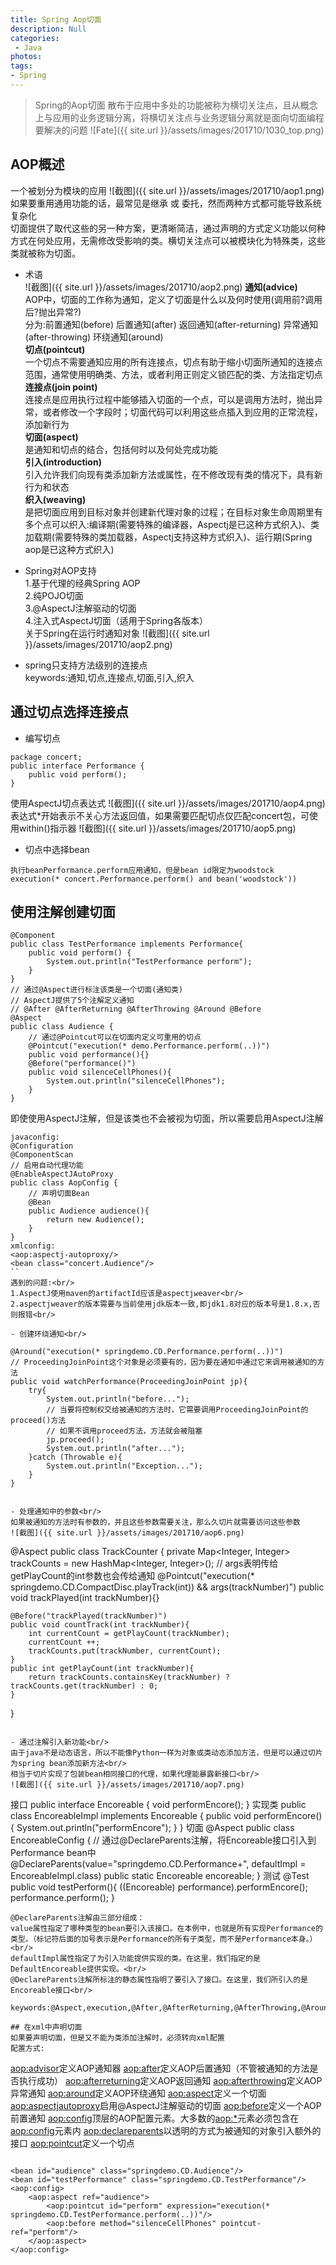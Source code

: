 ```yaml
---
title: Spring Aop切面
description: Null
categories:
 - Java
photos:
tags:
- Spring
---
```


> Spring的Aop切面
散布于应用中多处的功能被称为横切关注点，且从概念上与应用的业务逻辑分离，将横切关注点与业务逻辑分离就是面向切面编程要解决的问题
![Fate]({{ site.url }}/assets/images/201710/1030_top.png)

## AOP概述
一个被划分为模块的应用
![截图]({{ site.url }}/assets/images/201710/aop1.png)
如果要重用通用功能的话，最常见是继承 或 委托，然而两种方式都可能导致系统复杂化<br/>
切面提供了取代这些的另一种方案，更清晰简洁，通过声明的方式定义功能以何种方式在何处应用，无需修改受影响的类。横切关注点可以被模块化为特殊类，这些类就被称为切面。

- 术语<br/>
![截图]({{ site.url }}/assets/images/201710/aop2.png)
**通知(advice)**<br/>
AOP中，切面的工作称为通知，定义了切面是什么以及何时使用(调用前?调用后?抛出异常?)<br/>
分为:前置通知(before) 后置通知(after) 返回通知(after-returning) 异常通知(after-throwing) 环绕通知(around)<br/>
**切点(pointcut)**<br/>
一个切点不需要通知应用的所有连接点，切点有助于缩小切面所通知的连接点范围，通常使用明确类、方法，或者利用正则定义锁匹配的类、方法指定切点<br/>
**连接点(join point)**<br/>
连接点是应用执行过程中能够插入切面的一个点，可以是调用方法时，抛出异常，或者修改一个字段时；切面代码可以利用这些点插入到应用的正常流程，添加新行为<br/>
**切面(aspect)**<br/>
是通知和切点的结合，包括何时以及何处完成功能<br/>
**引入(introduction)**<br/>
引入允许我们向现有类添加新方法或属性，在不修改现有类的情况下，具有新行为和状态<br/>
**织入(weaving)**<br/>
是把切面应用到目标对象并创建新代理对象的过程；在目标对象生命周期里有多个点可以织入:编译期(需要特殊的编译器，Aspectj是已这种方式织入)、类加载期(需要特殊的类加载器，Aspectj支持这种方式织入)、运行期(Spring aop是已这种方式织入)<br/>

- Spring对AOP支持<br/>
1.基于代理的经典Spring AOP<br/>
2.纯POJO切面<br/>
3.@AspectJ注解驱动的切面<br/>
4.注入式AspectJ切面（适用于Spring各版本）<br/>
关于Spring在运行时通知对象
![截图]({{ site.url }}/assets/images/201710/aop2.png)

- spring只支持方法级别的连接点<br/>
keywords:通知,切点,连接点,切面,引入,织入

## 通过切点选择连接点
- 编写切点<br/>
```
package concert;
public interface Performance {
    public void perform();
}
```
使用AspectJ切点表达式
![截图]({{ site.url }}/assets/images/201710/aop4.png)
表达式*开始表示不关心方法返回值，如果需要匹配切点仅匹配concert包，可使用within()指示器
![截图]({{ site.url }}/assets/images/201710/aop5.png)

- 切点中选择bean<br/>
```
执行beanPerformance.perform应用通知，但是bean id限定为woodstock
execution(* concert.Performance.perform() and bean('woodstock'))
```

## 使用注解创建切面
```
@Component
public class TestPerformance implements Performance{
    public void perform() {
        System.out.println("TestPerformance perform");
    }
}
// 通过@Aspect进行标注该类是一个切面(通知类)
// AspectJ提供了5个注解定义通知
// @After @AfterReturning @AfterThrowing @Around @Before
@Aspect
public class Audience {
	// 通过@Pointcut可以在切面内定义可重用的切点
    @Pointcut("execution(* demo.Performance.perform(..))")
    public void performance(){}
    @Before("performance()")
    public void silenceCellPhones(){
        System.out.println("silenceCellPhones");
    }
}
```
即使使用AspectJ注解，但是该类也不会被视为切面，所以需要启用AspectJ注解
```
javaconfig:
@Configuration
@ComponentScan
// 启用自动代理功能
@EnableAspectJAutoProxy
public class AopConfig {
	// 声明切面Bean
    @Bean
    public Audience audience(){
        return new Audience();
    }
}
xmlconfig:
<aop:aspectj-autoproxy/>
<bean class="concert.Audience"/>
``
遇到的问题:<br/>
1.AspectJ使用maven的artifactId应该是aspectjweaver<br/>
2.aspectjweaver的版本需要与当前使用jdk版本一致,即jdk1.8对应的版本号是1.8.x,否则报错<br/>

- 创建环绕通知<br/>
```
    @Around("execution(* springdemo.CD.Performance.perform(..))")
    // ProceedingJoinPoint这个对象是必须要有的，因为要在通知中通过它来调用被通知的方法
    public void watchPerformance(ProceedingJoinPoint jp){
        try{
            System.out.println("before...");
            // 当要将控制权交给被通知的方法时，它需要调用ProceedingJoinPoint的proceed()方法
            // 如果不调用proceed方法，方法就会被阻塞
            jp.proceed();
            System.out.println("after...");
        }catch (Throwable e){
            System.out.println("Exception...");
        }
    }
```

- 处理通知中的参数<br/>
如果被通知的方法时有参数的，并且这些参数需要关注，那么久切片就需要访问这些参数
![截图]({{ site.url }}/assets/images/201710/aop6.png)
```
@Aspect
public class TrackCounter {
    private Map<Integer, Integer> trackCounts = new HashMap<Integer, Integer>();
    // args表明传给getPlayCount的int参数也会传给通知
    @Pointcut("execution(* springdemo.CD.CompactDisc.playTrack(int)) && args(trackNumber)")
    public void trackPlayed(int trackNumber){}

    @Before("trackPlayed(trackNumber)")
    public void countTrack(int trackNumber){
        int currentCount = getPlayCount(trackNumber);
        currentCount ++;
        trackCounts.put(trackNumber, currentCount);
    }
    public int getPlayCount(int trackNumber){
        return trackCounts.containsKey(trackNumber) ? trackCounts.get(trackNumber) : 0;
    }
}
```

- 通过注解引入新功能<br/>
由于java不是动态语言，所以不能像Python一样为对象或类动态添加方法，但是可以通过切片为spring bean添加新方法<br/>
相当于切片实现了包装bean相同接口的代理，如果代理能暴露新接口<br/>
![截图]({{ site.url }}/assets/images/201710/aop7.png)
```
接口
public interface Encoreable {
    void performEncore();
}
实现类
public class EncoreableImpl implements Encoreable {
    public void performEncore() {
        System.out.println("performEncore");
    }
}
切面
@Aspect
public class EncoreableConfig {
    // 通过@DeclareParents注解，将Encoreable接口引入到Performance bean中
    @DeclareParents(value="springdemo.CD.Performance+", defaultImpl = EncoreableImpl.class)
    public static Encoreable encoreable;
}
测试
@Test
public void testPerform(){
    ((Encoreable) performance).performEncore();
    performance.perform();
}
```
@DeclareParents注解由三部分组成：
value属性指定了哪种类型的bean要引入该接口。在本例中，也就是所有实现Performance的类型。（标记符后面的加号表示是Performance的所有子类型，而不是Performance本身。）<br/>
defaultImpl属性指定了为引入功能提供实现的类。在这里，我们指定的是DefaultEncoreable提供实现。<br/>
@DeclareParents注解所标注的静态属性指明了要引入了接口。在这里，我们所引入的是Encoreable接口<br/>

keywords:@Aspect,execution,@After,@AfterReturning,@AfterThrowing,@Around,@Before,@Pointcut,@DeclareParents

## 在xml中声明切面
如果要声明切面，但是又不能为类添加注解时，必须转向xml配置
配置方式:
```
<aop:advisor>定义AOP通知器
<aop:after>定义AOP后置通知（不管被通知的方法是否执行成功）
<aop:afterreturning>定义AOP返回通知
<aop:afterthrowing>定义AOP异常通知
<aop:around>定义AOP环绕通知
<aop:aspect>定义一个切面
<aop:aspectjautoproxy>启用@AspectJ注解驱动的切面
<aop:before>定义一个AOP前置通知
<aop:config>顶层的AOP配置元素。大多数的<aop:*>元素必须包含在<aop:config>元素内
<aop:declareparents>以透明的方式为被通知的对象引入额外的接口
<aop:pointcut>定义一个切点
```
```
    <bean id="audience" class="springdemo.CD.Audience"/>
    <bean id="testPerformance" class="springdemo.CD.TestPerformance"/>
    <aop:config>
        <aop:aspect ref="audience">
            <aop:pointcut id="perform" expression="execution(* springdemo.CD.TestPerformance.perform(..))"/>
            <aop:before method="silenceCellPhones" pointcut-ref="perform"/>
        </aop:aspect>
    </aop:config>
```
